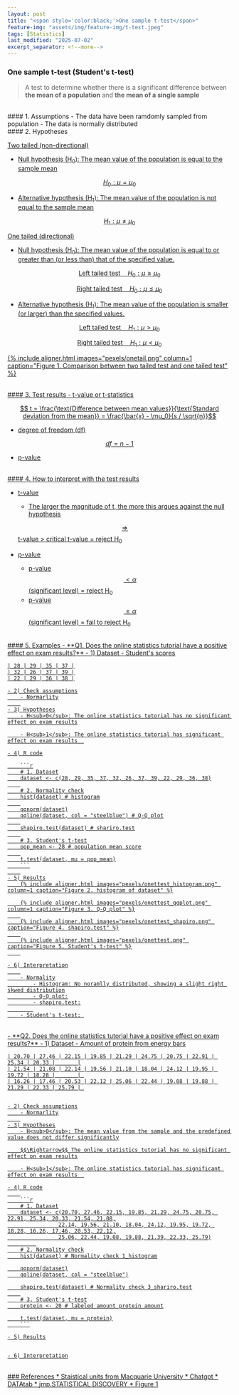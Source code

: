 ```yaml
---
layout: post
title: "<span style='color:black;'>One sample t-test</span>"
feature-img: "assets/img/feature-img/t-test.jpeg"
tags: [Statistics]
last_modified: "2025-07-02"
excerpt_separator: <!--more-->
---
```


### One sample t-test (Student's t-test)
> A test to determine whether there is a significant difference between **the mean of a population** and **the mean of a single sample**
<!--more-->

<br>
#### 1. Assumptions
- The data have been ramdomly sampled from population
- The data is normally distributed

 <br>   
#### 2. Hypotheses

<u>Two tailed (non-directional)<u>
- Null hypothesis (H<sub>0</sub>): The mean value of the population is equal to the sample mean
 
$$ H_0: \mu = \mu_0 $$
 
- Alternative hypothesis (H<sub>1</sub>): The mean value of the population is not equal to the sample mean

$$ H_1: \mu \ne \mu_0 $$

<u>One tailed (directional)<u>
- Null hypothesis (H<sub>0</sub>): The mean value of the population is equal to or greater than (or less than) that of the specified value.

$$ {\text{Left tailed test}} \quad H_0: \mu \ge \mu_0 $$

$$ {\text{Right tailed test}} \quad H_0: \mu \le \mu_0 $$

- Alternative hypothesis (H<sub>1</sub>): The mean value of the population is smaller (or larger) than the specified values.

$$ {\text{Left tailed test}} \quad H_1: \mu > \mu_0 $$

$$ {\text{Right tailed test}} \quad H_1: \mu < \mu_0 $$

{% include aligner.html images="pexels/onetail.png" column=1 caption="Figure 1. Comparison between two tailed test and one tailed test" %}

<br>
#### 3. Test results
- t-value or t-statistics

$$ t = \frac{\text{Difference between mean values}}{\text{Standard deviation from the mean}} = \frac{\bar{x} - \mu_0}{s / \sqrt{n}}$$

- degree of freedom (df)

$$ df = n-1 $$

- p-value

<br>
#### 4. How to interpret with the test results

- t-value
    - The larger the magnitude of t, the more this argues against the null hypothesis
    
    $$\Rightarrow$$ t-value > critical t-value = reject H<sub>0</sub>

- p-value
    - p-value $$< \alpha$$ (significant level) = reject H<sub>0</sub>
    - p-value $$\ge \alpha$$ (significant level) = fail to reject H<sub>0</sub>
    
<br>
#### 5. Examples
- **Q1. Does the online statistics tutorial have a positive effect on exam results?**
    - 1) Dataset
        - Student's scores

    | 28 | 29 | 35 | 37 |
    | 32 | 26 | 37 | 39 |
    | 22 | 29 | 36 | 38 |

    - 2) Check assumptions
        - Normarlity
        
    - 3) Hypotheses
        - H<sub>0</sub>: The online statistics tutorial has no significant effect on exam results
    
        - H<sub>1</sub>: The online statistics tutorial has significant effect on exam results  
   
    - 4) R code
    
        ```r
        # 1. Dataset
        dataset <- c(28, 29, 35, 37, 32, 26, 37, 39, 22, 29, 36, 38)
        
        # 2. Normality check
        hist(dataset) # histogram
        
        qqnorm(dataset)
        qqline(dataset, col = "steelblue") # Q-Q plot
        
        shapiro.test(dataset) # shariro.test
        
        # 3. Student's t-test
        pop_mean <- 28 # population mean score
        
        t.test(dataset, mu = pop_mean)
        ```
        
    - 5) Results
        {% include aligner.html images="pexels/onettest_histogram.png" column=1 caption="Figure 2. histogram of dataset" %}
    
        {% include aligner.html images="pexels/onettest_qqplot.png" column=1 caption="Figure 3. Q-Q plot" %}
        
        {% include aligner.html images="pexels/onettest_shapiro.png" caption="Figure 4. shapiro.test" %}
        
        {% include aligner.html images="pexels/onettest.png" caption="Figure 5. Student's t-test" %}
        

    - 6) Interpretation
        
        - Normality
            - Histogram: No noramlly distributed, showing a slight right skwed distribution
            - Q-Q plot:
            - shapiro.test:
            
        - Student's t-test: 
        
        
<br>
- **Q2. Does the online statistics tutorial have a positive effect on exam results?**
    - 1) Dataset
        - Amount of protein from energy bars

    | 20.70 | 27.46 | 22.15 | 19.85 | 21.29 | 24.75 | 20.75 | 22.91 | 25.34 | 20.33 |       |
    | 21.54 | 21.08 | 22.14 | 19.56 | 21.10 | 18.04 | 24.12 | 19.95 | 19.72 | 18.28 |       | 
    | 16.26 | 17.46 | 20.53 | 22.12 | 25.06 | 22.44 | 19.08 | 19.88 | 21.29 | 22.33 | 25.79 | 


    - 2) Check assumptions
        - Normarlity
        
    - 3) Hypotheses
        - H<sub>0</sub>: The mean value from the sample and the predefined value does not differ significantly
    
        $$\Rightarrow$$ The online statistics tutorial has no significant effect on exam results
    
        - H<sub>1</sub>: The online statistics tutorial has significant effect on exam results  
   
    - 4) R code
        
        ```r
        # 1. Dataset
        dataset <- c(20.70, 27.46, 22.15, 19.85, 21.29, 24.75, 20.75, 22.91, 25.34, 20.33, 21.54, 21.08,
                    22.14, 19.56, 21.10, 18.04, 24.12, 19.95, 19.72, 18.28, 16.26, 17.46, 20.53, 22.12,
                    25.06, 22.44, 19.08, 19.88, 21.39, 22.33, 25.79)
             
        # 2. Normality check
        hist(dataset) # Normality check 1_histogram

        qqnorm(dataset)
        qqline(dataset, col = "steelblue")

        shapiro.test(dataset) # Normality check 3_shariro.test
        
        # 3. Student's t-test
        protein <- 20 # labeled amount protein amount

        t.test(dataset, mu = protein)
        ```

    - 5) Results
    
    
    - 6) Interpretation
    
    
    
<br>
### References
* Staistical units from <a href="https://www.mq.edu.au/" target="_blank">Macquarie University</a>
* <a href="https://chatgpt.com/" target="_blank">Chatgpt</a>
* <a href="https://datatab.net/tutorial/t-test" target="_blank">DATAtab</a>
* <a href="https://www.jmp.com/en/statistics-knowledge-portal/t-test" target="_blank">jmp.STATISTICAL DISCOVERY</a>
* <a href="https://arshren.medium.com/hypothesis-testing-an-intuitive-explanation-898d547db38d" target="_blank">Figure 1</a>
